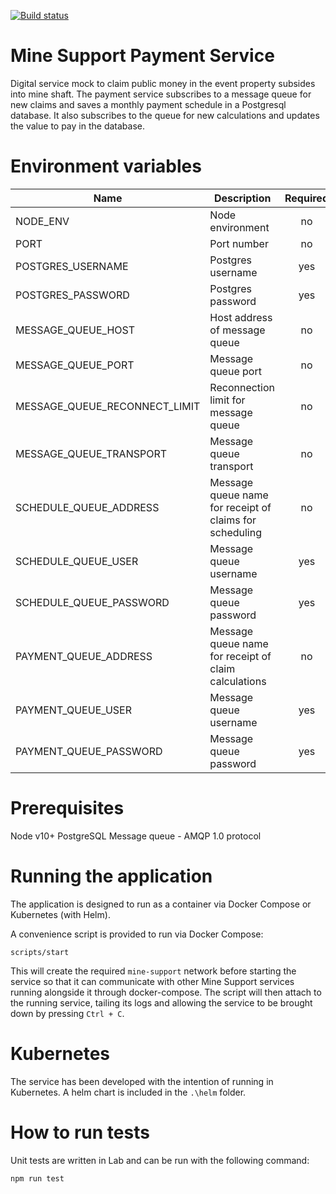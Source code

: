 [![Build status](https://defradev.visualstudio.com/DEFRA_FutureFarming/_apis/build/status/defra-ff-mine-support-payment-service)](https://defradev.visualstudio.com/DEFRA_FutureFarming/_build/latest?definitionId=565)

# Mine Support Payment Service
Digital service mock to claim public money in the event property subsides into mine shaft.  The payment service subscribes to a message queue for new claims and saves a monthly payment schedule in a Postgresql database.  It also subscribes to the queue for new calculations and updates the value to pay in the database.

# Environment variables
|Name|Description|Required|Default|Valid|Notes|
|---|---|:---:|---|---|---|
|NODE_ENV|Node environment|no|development|development,test,production||
|PORT|Port number|no|3004|||
|POSTGRES_USERNAME|Postgres username|yes||||
|POSTGRES_PASSWORD|Postgres password|yes||||
|MESSAGE_QUEUE_HOST|Host address of message queue|no|localhost|||
|MESSAGE_QUEUE_PORT|Message queue port|no|5672|||
|MESSAGE_QUEUE_RECONNECT_LIMIT|Reconnection limit for message queue|no|10|||
|MESSAGE_QUEUE_TRANSPORT|Message queue transport|no|tcp|||
|SCHEDULE_QUEUE_ADDRESS|Message queue name for receipt of claims for scheduling|no|schedule|||
|SCHEDULE_QUEUE_USER|Message queue username|yes||||
|SCHEDULE_QUEUE_PASSWORD|Message queue password|yes||||
|PAYMENT_QUEUE_ADDRESS|Message queue name for receipt of claim calculations|no|payment|||
|PAYMENT_QUEUE_USER|Message queue username|yes||||
|PAYMENT_QUEUE_PASSWORD|Message queue password|yes||||

# Prerequisites
Node v10+
PostgreSQL
Message queue - AMQP 1.0 protocol

# Running the application
The application is designed to run as a container via Docker Compose or Kubernetes (with Helm).

A convenience script is provided to run via Docker Compose:

`scripts/start`

This will create the required `mine-support` network before starting the service so that it can communicate with other Mine Support services running alongside it through docker-compose. The script will then attach to the running service, tailing its logs and allowing the service to be brought down by pressing `Ctrl + C`.

# Kubernetes
The service has been developed with the intention of running in Kubernetes.  A helm chart is included in the `.\helm` folder.

# How to run tests
Unit tests are written in Lab and can be run with the following command:

`npm run test`
